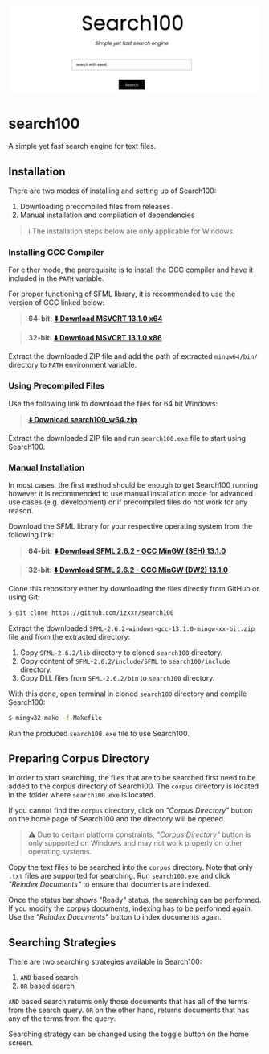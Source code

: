 ![](assets/banner.png)

# search100
A simple yet fast search engine for text files.

## Installation
There are two modes of installing and setting up of Search100:

1. Downloading precompiled files from releases
2. Manual installation and compilation of dependencies

> ℹ️ The installation steps below are only applicable for Windows.

### Installing GCC Compiler
For either mode, the prerequisite is to install the GCC compiler and have it included
in the `PATH` variable.

For proper functioning of SFML library, it is recommended to use the version of GCC linked below:

> **64-bit:** [**⬇️ Download MSVCRT 13.1.0 x64**](https://github.com/brechtsanders/winlibs_mingw/releases/download/13.1.0-16.0.5-11.0.0-msvcrt-r5/winlibs-x86_64-posix-seh-gcc-13.1.0-mingw-w64msvcrt-11.0.0-r5.7z)

> **32-bit:** [**⬇️ Download MSVCRT 13.1.0 x86**](https://github.com/brechtsanders/winlibs_mingw/releases/download/13.1.0-16.0.5-11.0.0-msvcrt-r5/winlibs-i686-posix-dwarf-gcc-13.1.0-mingw-w64msvcrt-11.0.0-r5.7z)

Extract the downloaded ZIP file and add the path of extracted `mingw64/bin/` directory to `PATH`
environment variable.

<!-- TODO: Add GIF/video for adding to path --->

### Using Precompiled Files

Use the following link to download the files for 64 bit Windows:

> [**⬇️ Download search100_w64.zip**](https://github.com/izxxr/search100/releases/download/1.0.0/search100_w64.zip)

Extract the downloaded ZIP file and run `search100.exe` file to start using Search100.

### Manual Installation
In most cases, the first method should be enough to get Search100 running however it is
recommended to use manual installation mode for advanced use cases (e.g. development) or
if precompiled files do not work for any reason.

Download the SFML library for your respective operating system from the following link:

> **64-bit:** [**⬇️ Download SFML 2.6.2 - GCC MinGW (SEH) 13.1.0**](https://www.sfml-dev.org/files/SFML-2.6.2-windows-gcc-13.1.0-mingw-64-bit.zip)

> **32-bit:** [**⬇️ Download SFML 2.6.2 - GCC MinGW (DW2) 13.1.0**](https://www.sfml-dev.org/files/SFML-2.6.2-windows-gcc-13.1.0-mingw-32-bit.zip)

Clone this repository either by downloading the files directly from GitHub or using Git:

```bash
$ git clone https://github.com/izxxr/search100
```

Extract the downloaded `SFML-2.6.2-windows-gcc-13.1.0-mingw-xx-bit.zip` file and from the
extracted directory:

1. Copy `SFML-2.6.2/lib` directory to cloned `search100` directory.
2. Copy content of `SFML-2.6.2/include/SFML` to `search100/include` directory.
3. Copy DLL files from `SFML-2.6.2/bin` to `search100` directory.

With this done, open terminal in cloned `search100` directory and compile Search100:

```bash
$ mingw32-make -f Makefile
```

Run the produced `search100.exe` file to use Search100.

## Preparing Corpus Directory
In order to start searching, the files that are to be searched first need to be added to the
corpus directory of Search100. The `corpus` directory is located in the folder where `search100.exe`
is located.

If you cannot find the `corpus` directory, click on *"Corpus Directory"* button on the home page
of Search100 and the directory will be opened.

> ⚠️ Due to certain platform constraints, *"Corpus Directory"* button is only supported on Windows and may not work properly on other operating systems.

Copy the text files to be searched into the `corpus` directory. Note that only `.txt` files are
supported for searching. Run `search100.exe` and click *"Reindex Documents"* to ensure that
documents are indexed.

Once the status bar shows "Ready" status, the searching can be performed. If you modify the
corpus documents, indexing has to be performed again. Use the *"Reindex Documents"* button to
index documents again.

## Searching Strategies
There are two searching strategies available in Search100:

1. `AND` based search
2. `OR` based search

`AND` based search returns only those documents that has all of the terms from the search query. `OR`
on the other hand, returns documents that has any of the terms from the query.

Searching strategy can be changed using the toggle button on the home screen.
